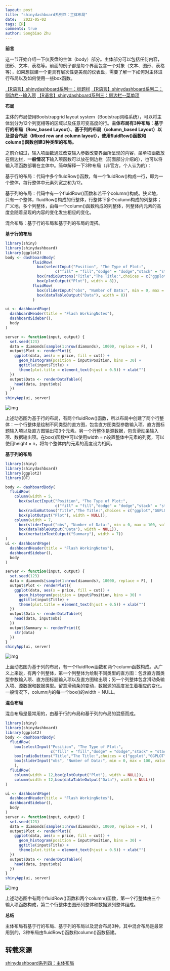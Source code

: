 ```yaml
---
layout: post
title: "shinydashboard系列四：主体布局"
date:   2022-05-02
tags: [R]
comments: true
author: Songbiao Zhu
---
```



**前言**

这一节开始介绍一下仪表盘的主体（body）部分。主体部分可以包括任何内容，图形、文本、表格等。前面的例子都是每个界面包含一个对象（文本、图形、表格等），如果想搭建一个更具有层次性更美观的仪表盘，需要了解一下如何对主体进行布局以及如何使用一些box函数。
<!-- more -->
[【R语言】shinydashboard系列一：标题栏](https://link.zhihu.com/?target=http%3A//mp.weixin.qq.com/s%3F__biz%3DMzU1NTg3MTQwMA%3D%3D%26mid%3D2247483883%26idx%3D1%26sn%3D8f804b6e015451213b627b9be0cbd55e%26chksm%3Dfbccfc2cccbb753ac9be66f54e509958c26a46bb3a99caaf22cf066f3a237c449e0f6f57450b%26scene%3D21%23wechat_redirect)
[【R语言】shinydashboard系列二：侧边栏--输入项](https://link.zhihu.com/?target=http%3A//mp.weixin.qq.com/s%3F__biz%3DMzU1NTg3MTQwMA%3D%3D%26mid%3D2247483905%26idx%3D1%26sn%3Db4c3dec46f3534b192154a31d320b2a9%26chksm%3Dfbccffc6ccbb76d01e889410bf52750ad1196b116be33c92b369c526b7fc5aa0aee5d7c6cad7%26scene%3D21%23wechat_redirect)
[【R语言】shinydashboard系列三：侧边栏--菜单项](https://link.zhihu.com/?target=http%3A//mp.weixin.qq.com/s%3F__biz%3DMzU1NTg3MTQwMA%3D%3D%26mid%3D2247483912%26idx%3D1%26sn%3D1fe66b093145f313d3df6167a551d734%26chksm%3Dfbccffcfccbb76d946b21d700565d10e25cbc36072298bad70dc3b522b9637b1fffa4e632cb7%26scene%3D21%23wechat_redirect)

**布局**

主体的布局使用Bootstrapgrid layout system（Bootstrap网格系统），可以将主体划分为12个列宽相等的区域以及任意可变高度的行。**主体布局有3种布局：基于行的布局（Row_based Layout）、基于列的布局（column_based Layout）以及混合布局（Mixed row and column layout），使用fluidRow()函数和column()函数创建3种类型的布局。**

之前介绍过，输入项函数通过改变输入参数改变界面所呈现的内容，菜单项函数放在侧边栏，**一般情况下**输入项函数可以放在侧边栏（前面部分介绍的），也可以将输入项函数部署在主体中。简单解释一下3种布局（非官方，个人认为的）：

基于行的布局：代码中多个fluidRow()函数，每一个fluidRow()构成一行，即为一个整体，每行整体中元素列宽之和为12。

基于列的布局：代码中有一个fluidRow()函数和若干个column()构成。狭义地，只有一个整体，fluidRow()构成的行整体，行整体下多个column构成的列整体；广义地，多个列整体，由每一个column()函数构成的列整体，列整体内元素的高度会随着呈现的内容的变化发生相应的变化。

混合布局：基于行的布局和基于列的布局的混搭。

**基于行的布局**

```R
library(shiny)
library(shinydashboard)
library(ggplot2)
body <- dashboardBody(
            fluidRow(
              box(selectInput("Position", "The Type of Plot:",
                      c("fill" = "fill","dodge" = "dodge","stack" = "stack")),width = 2),
              box(radioButtons("Title","The Title:",choices = c("ggplot","GGPLOT")),width = 2),
              box(plotOutput("Plot"), width = 8)),
            fluidRow(
              box(sliderInput("obs", "Number of Data:", min = 0, max = 100, value = 2, animate = TRUE),width = 4),    
              box(dataTableOutput("Data"), width = 8))
            )

ui <- dashboardPage(
  dashboardHeader(title = "Flash WorkingNotes"),
  dashboardSidebar(),
  body
)

server <- function(input, output) {
  set.seed(123)
  data = diamonds[sample(1:nrow(diamonds), 10000, replace = F), ]
  output$Plot <- renderPlot({
    ggplot(data, aes(x = price, fill = cut)) + 
      geom_histogram(position = input$Position, bins = 30) +
      ggtitle(input$Title) +
      theme(plot.title = element_text(hjust = 0.5)) + xlab("")
  })
  output$Data <- renderDataTable({
    head(data, input$obs)
  })
}
shinyApp(ui, server)
```

![img](https://pic1.zhimg.com/v2-40fb58ca88e7011bdd8f7bdf199a918c_b.jpg)



上述动态图为基于行的布局，有两个fluidRow()函数，所以布局中创建了两个行整体：一个行整体是绘制不同类型的直方图，包含直方图类型参数输入项、直方图标题输入项以及直方图输出项3个元素。另一个行整体是源数据，包含滑动条输入项、数据输出项。在box()函数中可以使用width = n设置整体中元素的列宽，可以使用height = n，将每个整体内的元素的高度设为相同。

**基于列的布局**

```R
library(shiny)
library(shinydashboard)
library(ggplot2)
library(DT)

body <- dashboardBody(
  fluidRow(
    column(width = 5,
      box(selectInput("Position", "The Type of Plot:",
                      c("fill" = "fill","dodge" = "dodge","stack" = "stack")),width = NULL),
      box(radioButtons("Title","The Title:",choices = c("ggplot","GGPLOT")),width = NULL),
      box(plotOutput("Plot"), width = NULL)),
    column(width = 7,
      box(sliderInput("obs", "Number of Data:", min = 0, max = 100, value = 2, animate = TRUE),width = NULL),
      box(dataTableOutput("Data"), width = NULL)),
      box(verbatimTextOutput("Summary"), width = 7))
)
ui <- dashboardPage(
  dashboardHeader(title = "Flash WorkingNotes"),
  dashboardSidebar(),
  body
)

server <- function(input, output) {
  set.seed(123)
  data = diamonds[sample(1:nrow(diamonds), 10000, replace = F), ]
  output$Plot <- renderPlot({
    ggplot(data, aes(x = price, fill = cut)) + 
      geom_histogram(position = input$Position, bins = 30) +
      ggtitle(input$Title) +
      theme(plot.title = element_text(hjust = 0.5)) + xlab("")
  })
  output$Data <- renderDataTable({
    head(data, input$obs)
  })
  output$Summary <- renderPrint({
    str(data)
  })
}
shinyApp(ui, server)
```

![img](https://pic3.zhimg.com/v2-ebe4bca9137a7252035182087d57a126_b.jpg)



上面动态图为基于列的布局，有一个fluidRow函数和两个column函数构成。从广义上来说，有两个列整体，第一个列整体为绘制不同类型的直方图：包含直方图类型参数输入项、直方图标题输入项以及直方图输出项；另一个列整体包含滑动条输入项、源数据和数据类型。留意滑动条的变动，数据源的高度发生着相应的变化。一般情况下，column内的每一个box()的width = NULL。

**混合布局**

混合布局是最常用的，由基于行的布局和基于列的布局的混搭而成。

```R
library(shiny)
library(shinydashboard)
library(ggplot2)
body <- dashboardBody(
  fluidRow(
    box(selectInput("Position", "The Type of Plot:",
                    c("fill" = "fill","dodge" = "dodge","stack" = "stack")),width = 4),
    box(radioButtons("Title","The Title:",choices = c("ggplot","GGPLOT")),width = 4),
    box(sliderInput("obs", "Number of Data:", min = 0, max = 100, value = 2, animate = TRUE),width = 4)
    ),
  fluidRow(
    column(width = 12,box(plotOutput("Plot"), width = NULL)),
    column(width = 12,box(dataTableOutput("Data"), width = NULL)))
)

ui <- dashboardPage(
  dashboardHeader(title = "Flash WorkingNotes"),
  dashboardSidebar(),
  body
)
server <- function(input, output) {
  set.seed(123)
  data = diamonds[sample(1:nrow(diamonds), 10000, replace = F), ]
  output$Plot <- renderPlot({
    ggplot(data, aes(x = price, fill = cut)) + 
      geom_histogram(position = input$Position, bins = 30) +
      ggtitle(input$Title) +
      theme(plot.title = element_text(hjust = 0.5)) + xlab("")
  })
  output$Data <- renderDataTable({
    head(data, input$obs)
  })
}
shinyApp(ui, server)
```

![img](https://pic3.zhimg.com/v2-603b2d5616f478bf4788c6afe37337ae_b.webp)



上述动态图中有两个fluidRow()函数和两个column()函数，第一个行整体由三个输入项函数构成，第二个行整体由图形列整体和数据源列整体组成。

**总结**

主体布局有基于行的布局、基于列的布局以及混合布局3种，其中混合布局是最常用到的，3种布局由fluidRow()函数和column()函数搭建。

## 转载来源

[shinydashboard系列四：主体布局](https://zhuanlan.zhihu.com/p/90352653)